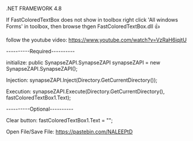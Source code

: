 .NET FRAMEWORK 4.8

If FastColoredTextBox does not show in toolbox right click 'All windows Forms' in toolbox, then browse thgen FastColoredTextBox.dll 👍

follow the youtube video:
https://www.youtube.com/watch?v=VzRaH6iqjtU

----------Required----------

initialize: public SynapseZAPI.SynapseZAPI synapseZAPI = new SynapseZAPI.SynapseZAPI();

Injection: synapseZAPI.Inject(Directory.GetCurrentDirectory());

Execution: synapseZAPI.Execute(Directory.GetCurrentDirectory(), fastColoredTextBox1.Text);

----------Optional----------

Clear button: fastColoredTextBox1.Text = "";

Open File/Save File: https://pastebin.com/NALEEPtD
